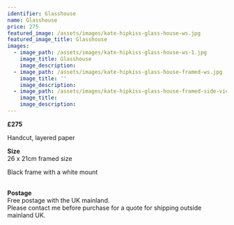```yaml
---
identifier: Glasshouse
name: Glasshouse
price: 275
featured_image: /assets/images/kate-hipkiss-glass-house-ws.jpg
featured_image_title: Glasshouse
images:
  - image_path: /assets/images/kate-hipkiss-glass-house-ws-1.jpg
    image_title: Glasshouse
    image_description:
  - image_path: /assets/images/kate-hipkiss-glass-house-framed-ws.jpg
    image_title: ''
    image_description:
  - image_path: /assets/images/kate-hipkiss-glass-house-framed-side-view-ws.jpg
    image_title:
    image_description:
---
```

**£275**

Handcut, layered paper

**Size**<br>26 x 21cm framed size

Black frame with a white mount

<br>**Postage**<br>Free postage with the UK mainland.<br>Please contact me before purchase for a quote for shipping outside mainland UK.